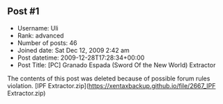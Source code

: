 ## Post #1
- Username: Uli
- Rank: advanced
- Number of posts: 46
- Joined date: Sat Dec 12, 2009 2:42 am
- Post datetime: 2009-12-28T17:28:34+00:00
- Post Title: [PC] Granado Espada (Sword Of the New World) Extractor

The contents of this post was deleted because of possible forum rules violation.
[IPF Extractor.zip](https://xentaxbackup.github.io/file/2667_IPF Extractor.zip)
